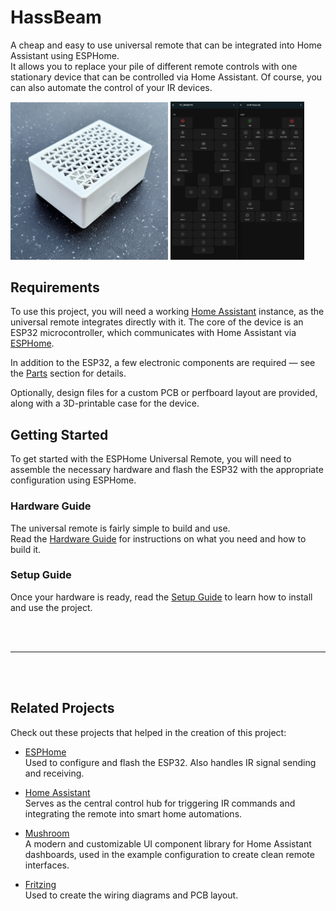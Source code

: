 # HassBeam
A cheap and easy to use universal remote that can be integrated into Home Assistant using ESPHome.  
It allows you to replace your pile of different remote controls with one stationary device that can be controlled via Home Assistant. Of course, you can also automate the control of your IR devices.

<p float="left">
  <img src="hardware/case/images/case_frontleft.jpg" alt="case_frontleft" width="50%" />
  <img src="homeassistant/dashboard_example.png" alt="Dashboard Example" width="42.5%" />
</p>




## Requirements
To use this project, you will need a working [Home Assistant](https://www.home-assistant.io/) instance, as the universal remote integrates directly with it. The core of the device is an ESP32 microcontroller, which communicates with Home Assistant via [ESPHome](https://esphome.io/).

In addition to the ESP32, a few electronic components are required — see the [Parts](hardware.md#parts) section for details. 

Optionally, design files for a custom PCB or perfboard layout are provided, along with a 3D-printable case for the device.


## Getting Started

To get started with the ESPHome Universal Remote, you will need to assemble the necessary hardware and flash the ESP32 with the appropriate configuration using ESPHome.

### Hardware Guide
The universal remote is fairly simple to build and use.  
Read the [Hardware Guide](hardware.md) for instructions on what you need and how to build it.

### Setup Guide

Once your hardware is ready, read the [Setup Guide](setup.md) to learn how to install and use the project.

<br>
<br>

---

<br>
<br>

## Related Projects

Check out these projects that helped in the creation of this project:
- [ESPHome](https://github.com/esphome/esphome)  
  Used to configure and flash the ESP32. Also handles IR signal sending and receiving.

- [Home Assistant](https://github.com/home-assistant/core)  
  Serves as the central control hub for triggering IR commands and integrating the remote into smart home automations.

- [Mushroom](https://github.com/piitaya/lovelace-mushroom)  
  A modern and customizable UI component library for Home Assistant dashboards, used in the example configuration to create clean remote interfaces.

- [Fritzing](https://github.com/fritzing/fritzing-app)  
  Used to create the wiring diagrams and PCB layout.
